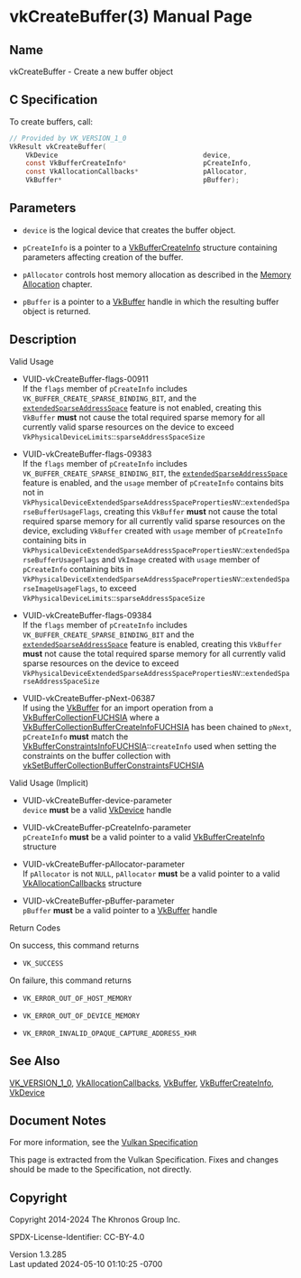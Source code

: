 # vkCreateBuffer(3) Manual Page

## Name

vkCreateBuffer - Create a new buffer object



## <a href="#_c_specification" class="anchor"></a>C Specification

To create buffers, call:

``` c
// Provided by VK_VERSION_1_0
VkResult vkCreateBuffer(
    VkDevice                                    device,
    const VkBufferCreateInfo*                   pCreateInfo,
    const VkAllocationCallbacks*                pAllocator,
    VkBuffer*                                   pBuffer);
```

## <a href="#_parameters" class="anchor"></a>Parameters

- `device` is the logical device that creates the buffer object.

- `pCreateInfo` is a pointer to a
  [VkBufferCreateInfo](https://registry.khronos.org/vulkan/specs/1.3-extensions/man/html/VkBufferCreateInfo.html) structure containing
  parameters affecting creation of the buffer.

- `pAllocator` controls host memory allocation as described in the <a
  href="https://registry.khronos.org/vulkan/specs/1.3-extensions/html/vkspec.html#memory-allocation"
  target="_blank" rel="noopener">Memory Allocation</a> chapter.

- `pBuffer` is a pointer to a [VkBuffer](https://registry.khronos.org/vulkan/specs/1.3-extensions/man/html/VkBuffer.html) handle in which
  the resulting buffer object is returned.

## <a href="#_description" class="anchor"></a>Description

Valid Usage

- <a href="#VUID-vkCreateBuffer-flags-00911"
  id="VUID-vkCreateBuffer-flags-00911"></a>
  VUID-vkCreateBuffer-flags-00911  
  If the `flags` member of `pCreateInfo` includes
  `VK_BUFFER_CREATE_SPARSE_BINDING_BIT`, and the <a
  href="https://registry.khronos.org/vulkan/specs/1.3-extensions/html/vkspec.html#features-extendedSparseAddressSpace"
  target="_blank"
  rel="noopener"><code>extendedSparseAddressSpace</code></a> feature is
  not enabled, creating this `VkBuffer` **must** not cause the total
  required sparse memory for all currently valid sparse resources on the
  device to exceed `VkPhysicalDeviceLimits`::`sparseAddressSpaceSize`

- <a href="#VUID-vkCreateBuffer-flags-09383"
  id="VUID-vkCreateBuffer-flags-09383"></a>
  VUID-vkCreateBuffer-flags-09383  
  If the `flags` member of `pCreateInfo` includes
  `VK_BUFFER_CREATE_SPARSE_BINDING_BIT`, the <a
  href="https://registry.khronos.org/vulkan/specs/1.3-extensions/html/vkspec.html#features-extendedSparseAddressSpace"
  target="_blank"
  rel="noopener"><code>extendedSparseAddressSpace</code></a> feature is
  enabled, and the `usage` member of `pCreateInfo` contains bits not in
  `VkPhysicalDeviceExtendedSparseAddressSpacePropertiesNV`::`extendedSparseBufferUsageFlags`,
  creating this `VkBuffer` **must** not cause the total required sparse
  memory for all currently valid sparse resources on the device,
  excluding `VkBuffer` created with `usage` member of `pCreateInfo`
  containing bits in
  `VkPhysicalDeviceExtendedSparseAddressSpacePropertiesNV`::`extendedSparseBufferUsageFlags`
  and `VkImage` created with `usage` member of `pCreateInfo` containing
  bits in
  `VkPhysicalDeviceExtendedSparseAddressSpacePropertiesNV`::`extendedSparseImageUsageFlags`,
  to exceed `VkPhysicalDeviceLimits`::`sparseAddressSpaceSize`

- <a href="#VUID-vkCreateBuffer-flags-09384"
  id="VUID-vkCreateBuffer-flags-09384"></a>
  VUID-vkCreateBuffer-flags-09384  
  If the `flags` member of `pCreateInfo` includes
  `VK_BUFFER_CREATE_SPARSE_BINDING_BIT` and the <a
  href="https://registry.khronos.org/vulkan/specs/1.3-extensions/html/vkspec.html#features-extendedSparseAddressSpace"
  target="_blank"
  rel="noopener"><code>extendedSparseAddressSpace</code></a> feature is
  enabled, creating this `VkBuffer` **must** not cause the total
  required sparse memory for all currently valid sparse resources on the
  device to exceed
  `VkPhysicalDeviceExtendedSparseAddressSpacePropertiesNV`::`extendedSparseAddressSpaceSize`

<!-- -->

- <a href="#VUID-vkCreateBuffer-pNext-06387"
  id="VUID-vkCreateBuffer-pNext-06387"></a>
  VUID-vkCreateBuffer-pNext-06387  
  If using the [VkBuffer](https://registry.khronos.org/vulkan/specs/1.3-extensions/man/html/VkBuffer.html) for an import operation from a
  [VkBufferCollectionFUCHSIA](https://registry.khronos.org/vulkan/specs/1.3-extensions/man/html/VkBufferCollectionFUCHSIA.html) where a
  [VkBufferCollectionBufferCreateInfoFUCHSIA](https://registry.khronos.org/vulkan/specs/1.3-extensions/man/html/VkBufferCollectionBufferCreateInfoFUCHSIA.html)
  has been chained to `pNext`, `pCreateInfo` **must** match the
  [VkBufferConstraintsInfoFUCHSIA](https://registry.khronos.org/vulkan/specs/1.3-extensions/man/html/VkBufferConstraintsInfoFUCHSIA.html)::`createInfo`
  used when setting the constraints on the buffer collection with
  [vkSetBufferCollectionBufferConstraintsFUCHSIA](https://registry.khronos.org/vulkan/specs/1.3-extensions/man/html/vkSetBufferCollectionBufferConstraintsFUCHSIA.html)

Valid Usage (Implicit)

- <a href="#VUID-vkCreateBuffer-device-parameter"
  id="VUID-vkCreateBuffer-device-parameter"></a>
  VUID-vkCreateBuffer-device-parameter  
  `device` **must** be a valid [VkDevice](https://registry.khronos.org/vulkan/specs/1.3-extensions/man/html/VkDevice.html) handle

- <a href="#VUID-vkCreateBuffer-pCreateInfo-parameter"
  id="VUID-vkCreateBuffer-pCreateInfo-parameter"></a>
  VUID-vkCreateBuffer-pCreateInfo-parameter  
  `pCreateInfo` **must** be a valid pointer to a valid
  [VkBufferCreateInfo](https://registry.khronos.org/vulkan/specs/1.3-extensions/man/html/VkBufferCreateInfo.html) structure

- <a href="#VUID-vkCreateBuffer-pAllocator-parameter"
  id="VUID-vkCreateBuffer-pAllocator-parameter"></a>
  VUID-vkCreateBuffer-pAllocator-parameter  
  If `pAllocator` is not `NULL`, `pAllocator` **must** be a valid
  pointer to a valid [VkAllocationCallbacks](https://registry.khronos.org/vulkan/specs/1.3-extensions/man/html/VkAllocationCallbacks.html)
  structure

- <a href="#VUID-vkCreateBuffer-pBuffer-parameter"
  id="VUID-vkCreateBuffer-pBuffer-parameter"></a>
  VUID-vkCreateBuffer-pBuffer-parameter  
  `pBuffer` **must** be a valid pointer to a [VkBuffer](https://registry.khronos.org/vulkan/specs/1.3-extensions/man/html/VkBuffer.html)
  handle

Return Codes

On success, this command returns  
- `VK_SUCCESS`

On failure, this command returns  
- `VK_ERROR_OUT_OF_HOST_MEMORY`

- `VK_ERROR_OUT_OF_DEVICE_MEMORY`

- `VK_ERROR_INVALID_OPAQUE_CAPTURE_ADDRESS_KHR`

## <a href="#_see_also" class="anchor"></a>See Also

[VK_VERSION_1_0](https://registry.khronos.org/vulkan/specs/1.3-extensions/man/html/VK_VERSION_1_0.html),
[VkAllocationCallbacks](https://registry.khronos.org/vulkan/specs/1.3-extensions/man/html/VkAllocationCallbacks.html),
[VkBuffer](https://registry.khronos.org/vulkan/specs/1.3-extensions/man/html/VkBuffer.html),
[VkBufferCreateInfo](https://registry.khronos.org/vulkan/specs/1.3-extensions/man/html/VkBufferCreateInfo.html), [VkDevice](https://registry.khronos.org/vulkan/specs/1.3-extensions/man/html/VkDevice.html)

## <a href="#_document_notes" class="anchor"></a>Document Notes

For more information, see the <a
href="https://registry.khronos.org/vulkan/specs/1.3-extensions/html/vkspec.html#vkCreateBuffer"
target="_blank" rel="noopener">Vulkan Specification</a>

This page is extracted from the Vulkan Specification. Fixes and changes
should be made to the Specification, not directly.

## <a href="#_copyright" class="anchor"></a>Copyright

Copyright 2014-2024 The Khronos Group Inc.

SPDX-License-Identifier: CC-BY-4.0

Version 1.3.285  
Last updated 2024-05-10 01:10:25 -0700
